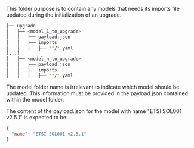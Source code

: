 This folder purpose is to contain any models that needs its imports file updated during the 
initialization of an upgrade.

```bash
├── upgrade
│   ├── <model_1_to_upgrade>
│   │   ├── payload.json
│   │   ├── imports
│   │   │   ├── **/*.yaml
[...]
│   ├── <model_n_to_upgrade>
│   │   ├── payload.json
│   │   ├── imports
│   │   │   ├── **/*.yaml
```

The model folder name is irrelevant to indicate which model should be updated. This information must
be provided in the payload.json contained within the model folder.

The content of the payload.json for the model with name "ETSI SOL001 v2.5.1" is expected to be:
```json
{
  "name": "ETSI SOL001 v2.5.1"
}
```

